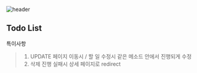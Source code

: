 ![header](https://capsule-render.vercel.app/api?type=wave&color=auto&height=300&section=header&text=Todo-List&fontSize=90)

## Todo List

특이사항

> 1. UPDATE 페이지 이동시 / 할 일 수정시 같은 메소드 안에서 진행되게 수정
> 2. 삭제 진행 실패시 상세 페이지로 redirect
